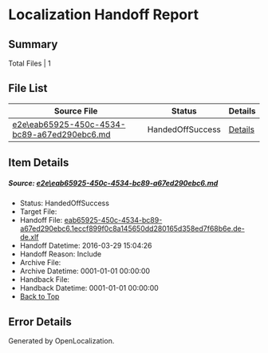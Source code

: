 # <a name='report-top'></a> Localization Handoff Report

## Summary
 Total Files | 1

## File List
 Source File | Status | Details 
 ----------- | ------ | ------- 
 [e2e\eab65925-450c-4534-bc89-a67ed290ebc6.md](https://github.com/OpenLocalizationTest/oltest/blob/2b8eac113dc4960ad91fc2833fc88b4c358bd7f0/e2e/eab65925-450c-4534-bc89-a67ed290ebc6.md) | HandedOffSuccess | [Details](#d21ab4bc20efd48ef423f9db3115e94ecf017dd11)

## Item Details
##### <a name='d21ab4bc20efd48ef423f9db3115e94ecf017dd11'></a> Source: [e2e\eab65925-450c-4534-bc89-a67ed290ebc6.md](https://github.com/OpenLocalizationTest/oltest/blob/2b8eac113dc4960ad91fc2833fc88b4c358bd7f0/e2e/eab65925-450c-4534-bc89-a67ed290ebc6.md)
* Status: HandedOffSuccess
* Target File: 
* Handoff File: [eab65925-450c-4534-bc89-a67ed290ebc6.1eccf899f0c8a145650dd280165d358ed7f68b6e.de-de.xlf](https://github.com/OpenLocalizationTestOrg/olhandoff-e2e/blob/3bbde238f3158a925c993b9890a7fcfd517bd00a/ol-handoff/OpenLocalizationTestOrg/oltest.de-de/ci/ht/eab65925-450c-4534-bc89-a67ed290ebc6.1eccf899f0c8a145650dd280165d358ed7f68b6e.de-de.xlf)
* Handoff Datetime: 2016-03-29 15:04:26
* Handoff Reason: Include
* Archive File: 
* Archive Datetime: 0001-01-01 00:00:00
* Handback File: 
* Handback Datetime: 0001-01-01 00:00:00
* [Back to Top](#report-top)


## Error Details

Generated by OpenLocalization.
